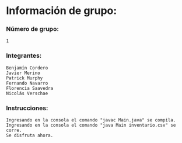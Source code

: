 # Información de grupo:

### Número de grupo: 
    1
### Integrantes:
    Benjamín Cordero
    Javier Merino
    Patrick Murphy
    Fernando Navarro
    Florencia Saavedra
    Nicolás Verschae

### Instrucciones:
    Ingresando en la consola el comando "javac Main.java" se compila.
    Ingresando en la consola el comando "java Main inventario.csv" se corre.
    Se disfruta ahora.
